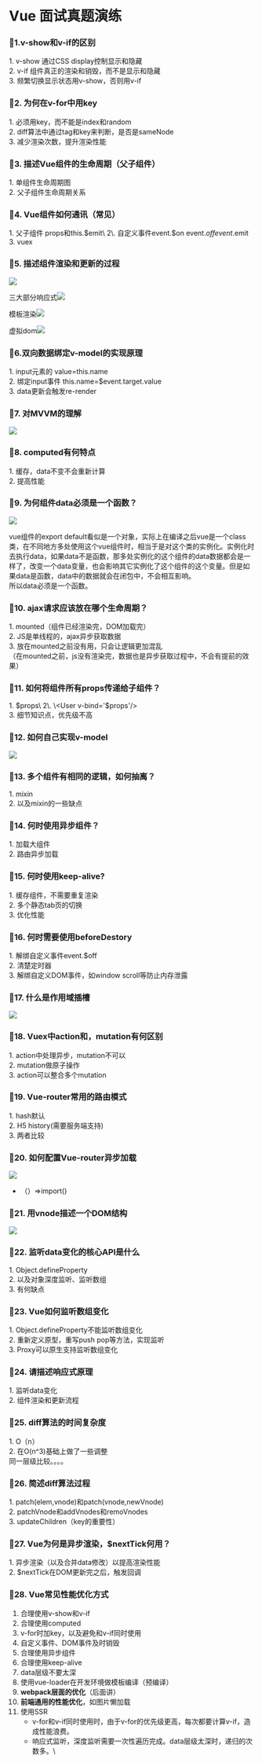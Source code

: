 # Vue 面试真题演练

### 1.v-show和v-if的区别

1\. v-show  通过CSS display控制显示和隐藏\
2\. v-if  组件真正的渲染和销毁，而不是显示和隐藏\
3\. 频繁切换显示状态用v-show，否则用v-if

### 2. 为何在v-for中用key

1\. 必须用key，而不能是index和random\
2\. diff算法中通过tag和key来判断，是否是sameNode\
3\. 减少渲染次数，提升渲染性能

### 3. 描述Vue组件的生命周期（父子组件）

1\. 单组件生命周期图\
2\. 父子组件生命周期关系

### 4. Vue组件如何通讯（常见）

1\. 父子组件  props和this.$emit\
2\. 自定义事件event.$on   event.$off  event.$emit\
3\. vuex

### 5. 描述组件渲染和更新的过程

![](http://cdn.processon.com/5e8b48c3e4b064d902d3c335?e=1586190035\&token=trhI0BY8QfVrIGn9nENop6JAc6l5nZuxhjQ62UfM:FZXCJlkeWXzInUmQFvgmjzTlpiM=)

三大部分响应式![](http://cdn.processon.com/5e8b4916e4b064d902d3c3c2?e=1586190118\&token=trhI0BY8QfVrIGn9nENop6JAc6l5nZuxhjQ62UfM:Ltol9AKi6XMWBPm98OmhDq3ch6g=)

模板渲染![](http://cdn.processon.com/5e8b490be4b09396a4a2819a?e=1586190107\&token=trhI0BY8QfVrIGn9nENop6JAc6l5nZuxhjQ62UfM:LjeSTRTJwLmuM68Yi-eVZ0gZq5k=)

虚拟dom![](http://cdn.processon.com/5e8b4923e4b03231c71980d3?e=1586190131\&token=trhI0BY8QfVrIGn9nENop6JAc6l5nZuxhjQ62UfM:ClUjnO2uL1hm-k4e\_Fv7bi84M7c=)

### 6.双向数据绑定v-model的实现原理

1\. input元素的  value=this.name\
2\. 绑定input事件 this.name=$event.target.value\
3\. data更新会触发re-render

### 7. 对MVVM的理解

![](http://cdn.processon.com/5e8b4a3ce4b064d902d3c5a9?e=1586190412\&token=trhI0BY8QfVrIGn9nENop6JAc6l5nZuxhjQ62UfM:nwg9jnW2dSIKx-CMeAuQhOp\_P28=)

### 8. computed有何特点

1\. 缓存，data不变不会重新计算\
2\. 提高性能

### 9. 为何组件data必须是一个函数？

![](http://cdn.processon.com/5e8b4ac7e4b09396a4a28476?e=1586190551\&token=trhI0BY8QfVrIGn9nENop6JAc6l5nZuxhjQ62UfM:YVCHbqS77Eq6Pl0q55LmkEXxOqQ=)

vue组件的export default看似是一个对象，实际上在编译之后vue是一个class类，在不同地方多处使用这个vue组件时，相当于是对这个类的实例化。实例化时去执行data，如果data不是函数，那多处实例化的这个组件的data数据都会是一样了，改变一个data变量，也会影响其它实例化了这个组件的这个变量。但是如果data是函数，data中的数据就会在闭包中，不会相互影响。\
所以data必须是一个函数。

### 10. ajax请求应该放在哪个生命周期？

1\. mounted（组件已经渲染完，DOM加载完）\
2\. JS是单线程的，ajax异步获取数据\
3\. 放在mounted之前没有用，只会让逻辑更加混乱\
（在mounted之前，js没有渲染完，数据也是异步获取过程中，不会有提前的效果）

### 11. 如何将组件所有props传递给子组件？

1\. $props\
2\. \<User v-bind='$props'/>\
3\. 细节知识点，优先级不高

### 12. 如何自己实现v-model

![](http://cdn.processon.com/5e8b4ca0e4b064d902d3c975?e=1586191025\&token=trhI0BY8QfVrIGn9nENop6JAc6l5nZuxhjQ62UfM:6VdrOF8NNbLMtHqGwP90ANjtfnU=)

### 13. 多个组件有相同的逻辑，如何抽离？

1\. mixin\
2\. 以及mixin的一些缺点

### 14. 何时使用异步组件？

1\. 加载大组件\
2\. 路由异步加载

### 15. 何时使用keep-alive?

1\. 缓存组件，不需要重复渲染\
2\. 多个静态tab页的切换\
3\. 优化性能

### 16. 何时需要使用beforeDestory

1\. 解绑自定义事件event.$off\
2\. 清楚定时器\
3\. 解绑自定义DOM事件，如window scroll等防止内存泄露

### 17. 什么是作用域插槽

![](http://cdn.processon.com/5e8b4eb5e4b0bf3ebcfbdf48?e=1586191557\&token=trhI0BY8QfVrIGn9nENop6JAc6l5nZuxhjQ62UfM:cNrdaSWaEk\_dPGfOGEd4Y23Gysc=)

### 18. Vuex中action和，mutation有何区别

1\. action中处理异步，mutation不可以\
2\. mutation做原子操作\
3\. action可以整合多个mutation

### 19. Vue-router常用的路由模式

1\. hash默认\
2\. H5 history(需要服务端支持)\
3\. 两者比较

### 20. 如何配置Vue-router异步加载

![](http://cdn.processon.com/5e8b4faee4b09396a4a28bc0?e=1586191807\&token=trhI0BY8QfVrIGn9nENop6JAc6l5nZuxhjQ62UfM:ZkrnzuDKr1geuF9uwErQVj4acEg=)

* （）=>import()

### 21. 用vnode描述一个DOM结构

![](http://cdn.processon.com/5e8b502fe4b07e41dc2f16bf?e=1586191935\&token=trhI0BY8QfVrIGn9nENop6JAc6l5nZuxhjQ62UfM:yDg5Bdog4K-uiytCP73VmsIAZlc=)

### 22. 监听data变化的核心API是什么

1\. Object.defineProperty\
2\. 以及对象深度监听、监听数组\
3\. 有何缺点

### 23. Vue如何监听数组变化

1\. Object.defineProperty不能监听数组变化\
2\. 重新定义原型，重写push pop等方法，实现监听\
3\. Proxy可以原生支持监听数组变化

### 24. 请描述响应式原理

1\. 监听data变化\
2\. 组件渲染和更新流程

### 25. diff算法的时间复杂度

1\. O（n）\
2\. 在O(n^3)基础上做了一些调整\
同一层级比较。。。。

### 26. 简述diff算法过程

1\.  patch(elem,vnode)和patch(vnode,newVnode)\
2\. patchVnode和addVnodes和remoVnodes\
3\. updateChildren（key的重要性）

### 27. Vue为何是异步渲染，$nextTick何用？

1\. 异步渲染（以及合并data修改）以提高渲染性能\
2\. $nextTick在DOM更新完之后，触发回调

### 28. **Vue**常见**性能优化**方式

1. 合理使用v-show和v-if
2. 合理使用computed
3. v-for时加key，以及避免和v-if同时使用
4. 自定义事件、DOM事件及时销毁
5. 合理使用异步组件
6. 合理使用keep-alive
7. data层级不要太深
8. 使用vue-loader在开发环境做模板编译（预编译）
9. **webpack层面的优化**（后面讲）
10. **前端通用的性能优化**，如图片懒加载
11. 使用SSR
    * v-for和v-if同时使用时，由于v-for的优先级更高，每次都要计算v-if，造成性能浪费。
    * 响应式监听，深度监听需要一次性遍历完成。data层级太深时，递归的次数多。\
